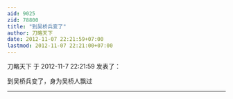 ```yaml
---
aid: 9025
zid: 78800
title: "到吴桥兵变了"
author: 刀略天下
date: 2012-11-07 22:21:59+07:00
lastmod: 2012-11-07 22:21:00+07:00
---
```


刀略天下 于 2012-11-7 22:21:59 发表了：

到吴桥兵变了，身为吴桥人飘过

---
